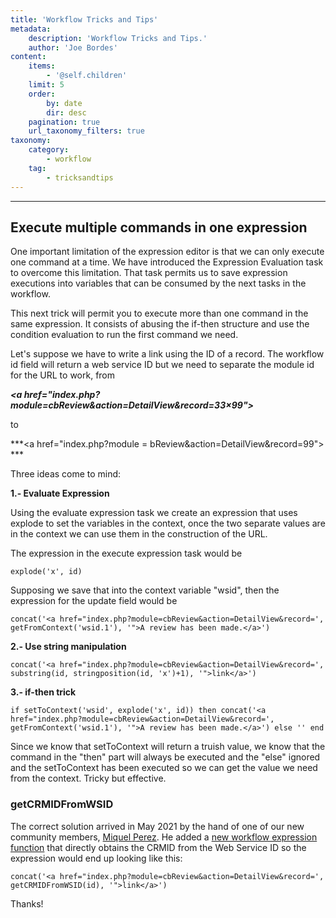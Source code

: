 ```yaml
---
title: 'Workflow Tricks and Tips'
metadata:
    description: 'Workflow Tricks and Tips.'
    author: 'Joe Bordes'
content:
    items:
        - '@self.children'
    limit: 5
    order:
        by: date
        dir: desc
    pagination: true
    url_taxonomy_filters: true
taxonomy:
    category:
        - workflow
    tag:
        - tricksandtips
---
```

---

Execute multiple commands in one expression
-------------------------------------------

One important limitation of the expression editor is that we can only
execute one command at a time. We have introduced the Expression
Evaluation task to overcome this limitation. That task permits us to
save expression executions into variables that can be consumed by the
next tasks in the workflow.

This next trick will permit you to execute more than one command in the
same expression. It consists of abusing the if-then structure and use
the condition evaluation to run the first command we need.

Let's suppose we have to write a link using the ID of a record. The
workflow id field will return a web service ID but we need to separate
the module id for the URL to work, from


***&lt;a href="index.php?module=cbReview&action=DetailView&record=33×99">***

to

***&lt;a href="index.php?module = bReview&action=DetailView&record=99"> ***

Three ideas come to mind:

**1.- Evaluate Expression**

Using the evaluate expression task we create an expression that uses
explode to set the variables in the context, once the two separate
values are in the context we can use them in the construction of the
URL.

The expression in the execute expression task would be

    explode('x', id)

Supposing we save that into the context variable "wsid", then the
expression for the update field would be

    concat('<a href="index.php?module=cbReview&action=DetailView&record=', getFromContext('wsid.1'), '">A review has been made.</a>')

**2.- Use string manipulation**

    concat('<a href="index.php?module=cbReview&action=DetailView&record=', substring(id, stringposition(id, 'x')+1), '">link</a>')

**3.- if-then trick**

    if setToContext('wsid', explode('x', id)) then concat('<a href="index.php?module=cbReview&action=DetailView&record=', getFromContext('wsid.1'), '">A review has been made.</a>') else '' end

Since we know that setToContext will return a truish value, we know that
the command in the "then" part will always be executed and the "else"
ignored and the setToContext has been executed so we can get the value
we need from the context. Tricky but effective.

### getCRMIDFromWSID

The correct solution arrived in May 2021 by the hand of one of our new
community members, [Miquel Perez](https://github.com/MiquelPerezGiner).
He added a [new workflow expression
function](https://github.com/tsolucio/corebos/commit/6f53bcf4e3850a9f20c027cc9fb432fc606ff129)
that directly obtains the CRMID from the Web Service ID so the
expression would end up looking like this:

    concat('<a href="index.php?module=cbReview&action=DetailView&record=', getCRMIDFromWSID(id), '">link</a>')

Thanks!